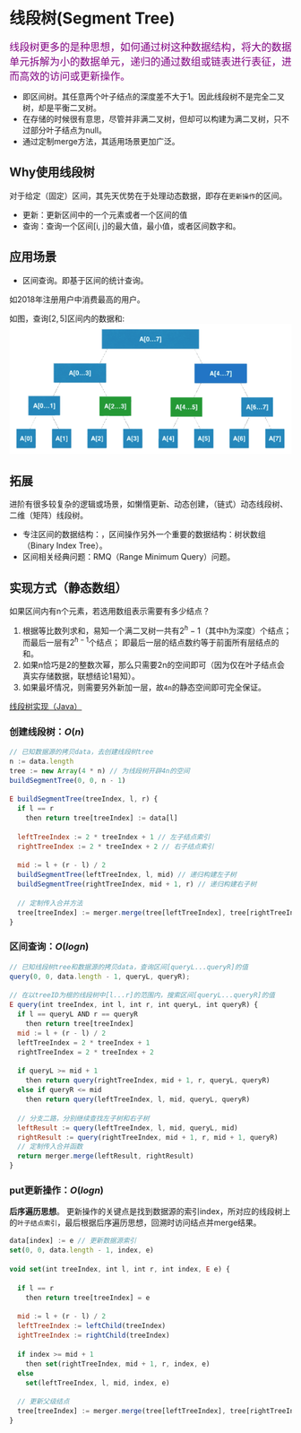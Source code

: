 # 线段树(Segment Tree)

<font color=purple size=4>
线段树更多的是种思想，如何通过树这种数据结构，将大的数据单元拆解为小的数据单元，递归的通过数组或链表进行表征，进而高效的访问或更新操作。
</font>

- 即区间树。其任意两个叶子结点的深度差不大于1。因此线段树不是完全二叉树，却是平衡二叉树。
- 在存储的时候很有意思，尽管并非满二叉树，但却可以构建为满二叉树，只不过部分叶子结点为null。
- 通过定制merge方法，其适用场景更加广泛。

## Why使用线段树

对于给定（固定）区间，其先天优势在于处理动态数据，即存在`更新操作`的区间。

- 更新：更新区间中的一个元素或者一个区间的值
- 查询：查询一个区间[i, j]的最大值，最小值，或者区间数字和。

## 应用场景

- 区间查询。即基于区间的统计查询。

如2018年注册用户中消费最高的用户。

如图，查询$[2, 5]$区间内的数据和:
![线段树求和示意图](../../.imgs/segment-tree-add.png)

## 拓展

进阶有很多较复杂的逻辑或场景，如懒惰更新、动态创建，（链式）动态线段树、二维（矩阵）线段树。

- 专注区间的数据结构：，区间操作另外一个重要的数据结构：树状数组（Binary Index Tree）。
- 区间相关经典问题：RMQ（Range Minimum Query）问题。

## 实现方式（静态数组）

如果区间内有n个元素，若选用数组表示需要有多少结点？

1. 根据等比数列求和，易知一个满二叉树一共有$2^h-1$（其中h为深度）个结点；而最后一层有$2^{h-1}$个结点；
即最后一层的结点数约等于前面所有层结点的和。
2. 如果n恰巧是2的整数次幂，那么只需要2n的空间即可（因为仅在叶子结点会真实存储数据，联想结论1易知）。
3. 如果最坏情况，则需要另外新加一层，故`4n`的静态空间即可完全保证。

[线段树实现（Java）](https://github.com/vfa25/dataStructure-algorithm/blob/master/datastructure/src/segtree/SegmentTree.java)

### 创建线段树：$O(n)$

```js
// 已知数据源的拷贝data，去创建线段树tree
n := data.length
tree := new Array(4 * n) // 为线段树开辟4n的空间
buildSegmentTree(0, 0, n - 1)

E buildSegmentTree(treeIndex, l, r) {
  if l == r
    then return tree[treeIndex] := data[l]
  
  leftTreeIndex := 2 * treeIndex + 1 // 左子结点索引
  rightTreeIndex := 2 * treeIndex + 2 // 右子结点索引

  mid := l + (r - l) / 2
  buildSegmentTree(leftTreeIndex, l, mid) // 递归构建左子树
  buildSegmentTree(rightTreeIndex, mid + 1, r) // 递归构建右子树

  // 定制传入合并方法
  tree[treeIndex] := merger.merge(tree[leftTreeIndex], tree[rightTreeIndex])
}
```

### 区间查询：$O(logn)$

```js
// 已知线段树tree和数据源的拷贝data，查询区间[queryL...queryR]的值
query(0, 0, data.length - 1, queryL, queryR);

// 在以treeID为根的线段树中[l...r]的范围内，搜索区间[queryL...queryR]的值
E query(int treeIndex, int l, int r, int queryL, int queryR) {
  if l == queryL AND r == queryR
    then return tree[treeIndex]
  mid := l + (r - l) / 2
  leftTreeIndex = 2 * treeIndex + 1
  rightTreeIndex = 2 * treeIndex + 2

  if queryL >= mid + 1
    then return query(rightTreeIndex, mid + 1, r, queryL, queryR)
  else if queryR <= mid
    then return query(leftTreeIndex, l, mid, queryL, queryR)

  // 分支二路，分别继续查找左子树和右子树
  leftResult := query(leftTreeIndex, l, mid, queryL, mid)
  rightResult := query(rightTreeIndex, mid + 1, r, mid + 1, queryR)
  // 定制传入合并函数
  return merger.merge(leftResult, rightResult)
}
```

### put更新操作：$O(logn)$

**后序遍历思想**。
更新操作的关键点是找到数据源的索引index，所对应的线段树上的`叶子结点索引`，最后根据后序遍历思想，回溯时访问结点并merge结果。

```js
data[index] := e // 更新数据源索引
set(0, 0, data.length - 1, index, e)

void set(int treeIndex, int l, int r, int index, E e) {

  if l == r
    then return tree[treeIndex] = e

  mid := l + (r - l) / 2
  leftTreeIndex := leftChild(treeIndex)
  ightTreeIndex := rightChild(treeIndex)

  if index >= mid + 1
    then set(rightTreeIndex, mid + 1, r, index, e)
  else
    set(leftTreeIndex, l, mid, index, e)

  // 更新父级结点
  tree[treeIndex] := merger.merge(tree[leftTreeIndex], tree[rightTreeIndex])
}
```
